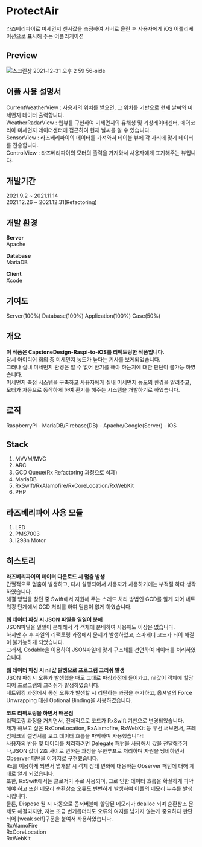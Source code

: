 # ProtectAir
라즈베리파이로 미세먼지 센서값을 측정하여 서버로 올린 후 사용자에게 iOS 어플리케이션으로 표시해 주는 어플리케이션

## Preview
![스크린샷 2021-12-31 오후 2 59 56-side](https://user-images.githubusercontent.com/84212041/147806860-19a89758-7762-4b6e-9ee1-a761f517625b.png)

## 어플 사용 설명서
CurrentWeatherView : 사용자의 위치를 받으면, 그 위치를 기반으로 현재 날씨와 미세먼지 데이터 출력합니다.<br>
WeatherRadarView : 웹뷰를 구현하여 미세먼지의 유해성 및 기상레이더센터, 에어코리아 미세먼지 레이더센터에 접근하여 현재 날씨를 알 수 있습니다.<br>
SensorView : 라즈베리파이의 데이터를 가져와서 테이블 뷰에 각 자리에 맞게 데이터를 전송합니다.<br>
ControlView : 라즈베리파이의 모터의 출력을 가져와서 사용자에게 표기해주는 뷰입니다.<br>

## 개발기간
2021.9.2 ~ 2021.11.14<br>
2021.12.26 ~ 2021.12.31(Refactoring)

## 개발 환경
**Server**<br>
Apache<br>

**Database**<br>
MariaDB<br>

**Client**<br>
Xcode<br>

## 기여도
Server(100%)
Database(100%)
Application(100%)
Case(50%)

## 개요
**이 작품은 CapstoneDesign-Raspi-to-iOS를 리팩토링한 작품입니다.<br>**
당시 아이디어 회의 중 미세먼지 농도가 높다는 기사를 보게되었습니다.<br>
그러나 실내 미세먼지 환경은 알 수 없어 환기를 해야 하는지에 대한 판단이 불가능 하였습니다.<br>
미세먼지 측정 시스템을 구축하고 사용자에게 실내 미세먼지 농도의 환경을 알려주고, 모터가 자동으로 동작하게 하여 환기를 해주는 시스템을 개발하기로 하였습니다.<br>

## 로직
RaspberryPi - MariaDB/Firebase(DB) - Apache/Google(Server) - iOS

## Stack
1. MVVM/MVC
2. ARC
3. GCD Queue(Rx Refactoring 과정으로 삭제)
4. MariaDB
5. RxSwift/RxAlamofire/RxCoreLocation/RxWebKit
6. PHP

## 라즈베리파이 사용 모듈
1. LED
2. PMS7003
3. l298n Motor

## 히스토리
**라즈베리파이의 데이터 다운로드 시 멈춤 발생**<br>
간헐적으로 멈춤이 발생하고, 다시 실행되어서 사용자가 사용하기에는 부적절 하다 생각하였습니다.<br>
해결 방법을 찾던 중 Swift에서 지원해 주는 스레드 처리 방법인 GCD를 알게 되어 네트워킹 단계에서 GCD 처리를 하여 멈춤이 없게 하였습니다.<br>

**웹 데이터 파싱 시 JSON 파일을 일일이 분해**<br>
JSON파일을 일일이 분해해서 각 객체에 분배하여 사용해도 이상은 없습니다.<br>
하지만 추 후 파일의 리팩토링 과정에서 문제가 발생하였고, 스파게티 코드가 되어 해결이 불가능하게 되었습니다.<br>
그래서, Codable을 이용하여 JSON파일에 맞게 구조체를 선언하여 데이터를 처리하였습니다.<br>

**웹 데이터 파싱 시 nil값 발생으로 프로그램 크러쉬 발생**<br>
JSON 파싱시 오류가 발생했을 때도 그대로 파싱과정에 들어가고, nil값이 객체에 할당되어 프로그램의 크러쉬가 발생하였습니다.<br>
네트워킹 과정에서 통신 오류가 발생할 시 리턴하는 과정을 추가하고, 옵셔널의 Force Unwrapping 대신 Optional Binding을 사용하였습니다.<br>

**코드 리팩토링을 하면서 배운점**<br>
리팩토링 과정을 거치면서, 전체적으로 코드가 RxSwift 기반으로 변경되었습니다. <br>
제가 해보고 싶은 RxCoreLocation, RxAlamofire, RxWebKit 등 우선 써보면서, 프레임워크의 설명서를 보고 데이터 흐름을 파악하며 사용했습니다!!<br>
사용자의 반응 및 데이터를 처리하려먼 Delegate 패턴을 사용해서 값을 전달해주거나,JSON 값이 2초 사이로 변하는 과정을 무한루프로 처리하며 자원을 낭비하면서 Observer 패턴을 어거지로 구현했습니다.<br> 
Rx를 이용하게 되면서 앱개발 시 객체 상태 변화에 대응하는 Observer 패턴에 대해 제대로 알게 되었습니다.<br>
또한, RxSwift에서는 클로저가 주로 사용되며, 그로 인한 데이터 흐름을 확실하게 파악해야 하고 또한 메모리 순환참조 오류도 빈번하게 발생하여 어플의 메모리 누수를 발생시킵니다.<br>
물론, Dispose 될 시 자동으로 옵저버블에 할당된 메모리가 dealloc 되며 순환참조 문제도 해결되지만, 저는 조금 번거롭더라도 오류의 여지를 남기지 않는게 중요하다 판단되어 [weak self]구문을 붙여서 사용하였습니다.<br> 
RxAlamoFire<br>
RxCoreLocation<br>
RxWebKit<br>
